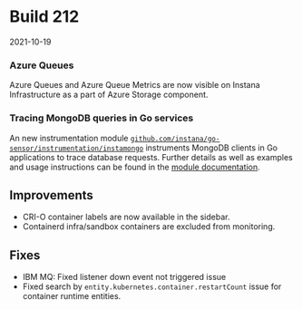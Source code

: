 # Build 212

2021-10-19

### Azure Queues
Azure Queues and Azure Queue Metrics are now visible on Instana Infrastructure as a part of Azure Storage component.

### Tracing MongoDB queries in Go services

An new instrumentation module [`github.com/instana/go-sensor/instrumentation/instamongo`](https://github.com/instana/go-sensor/tree/master/instrumentation/instamongo)
instruments MongoDB clients in Go applications to trace database requests. Further details as well as examples and usage
instructions can be found in the [module documentation](https://pkg.go.dev/github.com/instana/go-sensor/instrumentation/instamongo).

## Improvements

* CRI-O container labels are now available in the sidebar. 
* Containerd infra/sandbox containers are excluded from monitoring.

## Fixes

* IBM MQ: Fixed listener down event not triggered issue
* Fixed search by `entity.kubernetes.container.restartCount` issue for container runtime entities.